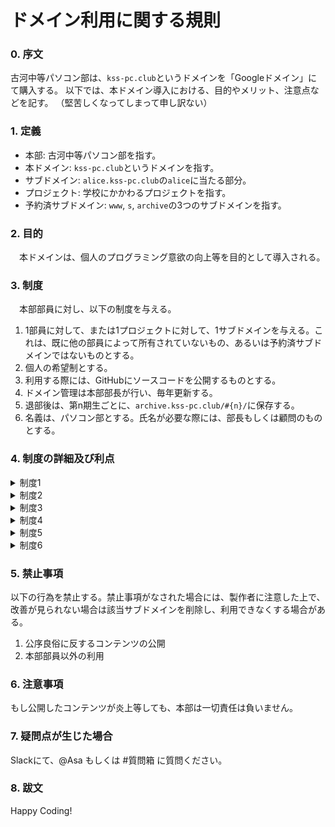# ドメイン利用に関する規則

### 0. 序文
古河中等パソコン部は、`kss-pc.club`というドメインを「Googleドメイン」にて購入する。
以下では、本ドメイン導入における、目的やメリット、注意点などを記す。
（堅苦しくなってしまって申し訳ない）

### 1. 定義
 - 本部: 古河中等パソコン部を指す。
 - 本ドメイン: `kss-pc.club`というドメインを指す。
 - サブドメイン: `alice.kss-pc.club`の`alice`に当たる部分。
 - プロジェクト: 学校にかかわるプロジェクトを指す。
 - 予約済サブドメイン: `www`, `s`, `archive`の3つのサブドメインを指す。

### 2. 目的
　本ドメインは、個人のプログラミング意欲の向上等を目的として導入される。

### 3. 制度
　本部部員に対し、以下の制度を与える。

1. 1部員に対して、または1プロジェクトに対して、1サブドメインを与える。これは、既に他の部員によって所有されていないもの、あるいは予約済サブドメインではないものとする。
2. 個人の希望制とする。
3. 利用する際には、GitHubにソースコードを公開するものとする。
4. ドメイン管理は本部部長が行い、毎年更新する。
5. 退部後は、第n期生ごとに、`archive.kss-pc.club/#{n}/`に保存する。
6. 名義は、パソコン部とする。氏名が必要な際には、部長もしくは顧問のものとする。

### 4. 制度の詳細及び利点
<details><summary>制度1</summary><div>

> 1部員に対して、または1プロジェクトに対して、1サブドメインを与える。これは、既に他の部員によって所有されていないもの、あるいは予約済サブドメインではないものとする。

**詳細**
　部員（orプロジェクト）に対し、例えば`bucho.kss-pc.club`が個人（orチーム）で利用できるようになる。
　予約済ドメイン（`www`, `s`, `archive`）は、それぞれ本部のページのホスト、短縮URL、退部後のアーカイブとして利用する。

**利点**
 - もともとGitHub側で生成される`kss-pc-club.github.io`が、`kss-pc.club`になることで、可読性向上及びURLタイプ時間の短縮が見込める。
 - 個人でドメインを買う余裕がなくても、独自サブドメインが使える。
 - 個人に与えることにより、本部部員としての自覚を持たせる。

</div></details>

<details><summary>制度2</summary><div>

> 個人の希望制とする。

**詳細**
　あくまで個人の希望制とし、強制的に利用させることはない。
 
**利点**
 - 「自分が古河中等パソコン部だとバレる」のを懸念する人に対しては、受け取らないという選択肢となる。

</div></details>

<details><summary>制度3</summary><div>

> 利用する際には、GitHubにソースコードを公開するものとする。

**詳細**
　[GitHub](https://github.co.jp)は、ソースコードのホスティングサービス。利用する際には、GitHubに公開する。

**利点**
 - 疑問点や改善点が生じた際、質問者はアップロードするだけで、閲覧者はブラウザを開くだけで見ることができるため、質問などが活発化し、話し合いも増えると見込める。
 - 公開する際に利用するコマンドは、将来いつか使うことになるので、役立つ。
 - ドメインや公開の設定が簡単。

</div></details>

<details><summary>制度4</summary><div>

> ドメイン管理は本部部長が行い、毎年更新する。

**詳細**
　ドメインの管理は部長により行われる。
　DNS設定は、Googleスプレッドシートにて申請し、部長が行う。
　部長が変わった際には、「新」部長が管理を引き継ぐ。「元」部長は、引き継がれたことを確認の上、アクセス権を自ら削除する。
　ドメインは1年契約なので、毎年更新しなければならない。

**利点**
 - 部長以外は管理できないようにすることで、「荒らし」の心配がなくなる。
 - 部長はドメインを管理することで、自覚を持たせる。
 - Googleドメインでは、この「管理」が割と簡単にできる。

</div></details>

<details><summary>制度5</summary><div>

> 退部後は、第n期生ごとに、`archive.kss-pc.club/#{n}/`に保存する。

**詳細**
　退部後は、`archive`というサブドメインに、元のページのコピーを保存する。
 
**利点**
 - 退部後にサブドメインを削除することにより、重複により利用できなくなるサブドメインが減る。
 - アーカイブを残すことにより、「情報は簡単に消すことはできない」という意識を持たせる。
 
</div></details>

<details><summary>制度6</summary><div>

> 名義は、パソコン部とする。氏名が必要な際には、部長もしくは顧問のものとする。

**詳細**
　当たり前のこと。

**利点**
　（なし）

</div></details>

### 5. 禁止事項
以下の行為を禁止する。禁止事項がなされた場合には、製作者に注意した上で、改善が見られない場合は該当サブドメインを削除し、利用できなくする場合がある。

1. 公序良俗に反するコンテンツの公開
2. 本部部員以外の利用

### 6. 注意事項
もし公開したコンテンツが炎上等しても、本部は一切責任は負いません。

### 7. 疑問点が生じた場合
Slackにて、@Asa もしくは #質問箱 に質問ください。

### 8. 跋文
Happy Coding!